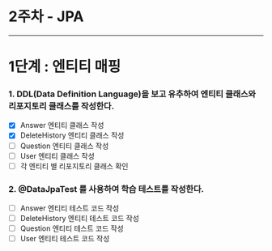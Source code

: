 #  2주차 - JPA

---

# 1단계 : 엔티티 매핑

### 1. DDL(Data Definition Language)을 보고 유추하여 엔티티 클래스와 리포지토리 클래스를 작성한다.
- [X] Answer 엔티티 클래스 작성
- [X] DeleteHistory 엔티티 클래스 작성
- [ ] Question 엔티티 클래스 작성
- [ ] User 엔티티 클래스 작성
- [ ] 각 엔티티 별 리포지토리 클래스 확인

### 2. @DataJpaTest 를 사용하여 학습 테스트를 작성한다.
- [ ] Answer 엔티티 테스트 코드 작성
- [ ] DeleteHistory 엔티티 테스트 코드 작성
- [ ] Question 엔티티 테스트 코드 작성
- [ ] User 엔티티 테스트 코드 작성